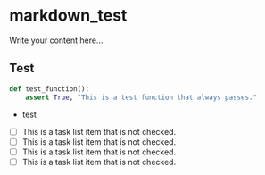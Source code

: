 # markdown_test

Write your content here...


## Test

```python
def test_function():
    assert True, "This is a test function that always passes."
```

- test
- [ ] This is a task list item that is not checked.
- [ ] This is a task list item that is not checked.
- [ ] This is a task list item that is not checked.
- [ ] This is a task list item that is not checked.
